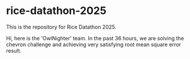 # rice-datathon-2025
This is the repository for Rice Datathon 2025.

Hi, here is the 'OwlNighter' team. In the past 36 hours, we are solving the chevron challenge and achieving very satisfying root mean square error result. 
